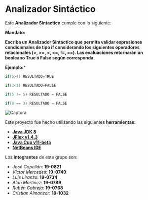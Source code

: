 # Analizador Sintáctico

Este **Analizador Sintactico** cumple con lo siguiente:

**Mandato:**

**Escriba un Analizador Sintáctico que permita validar expresiones condicionales de tipo if considerando los siguientes operadores relacionales (>, >=, <, <=, !=, ==).  Las evaluaciones retornarán un booleano True ó False según corresponda.**

**Ejemplo:***

```java
if(5>4) RESULTADO=TRUE 
```
```java
if(3<1) RESULTADO=FALSE
```
```java
if(5 != 5) RESULTADO = FALSE
```
```java
if(8 == 3) RESULTADO = FALSE
```

![Captura](https://github.com/enriquecapellan/AnalizadorSintactico/blob/master/Annotation%202020-08-01%20121007.png?raw=true)

Este proyecto fue hecho utilizando las siguientes **herramientas**:
* [**Java JDK 8**](https://www.oracle.com/java/technologies/javase/javase-jdk8-downloads.html)
* [**JFlex v1.4.3**](https://mega.nz/#!kp5wmSTR!VRGITdbm5zuSWDMeZ8hVgVYWCNl-J0gMcAqQ2k8FBfM)
* [**Java Cup v11-beta**](https://mega.nz/file/i1o0XSiJ#DEFCsJhDOTvvtCuBmw3rsdmS65IRkZdMaBrx2T6jCKA)
* [**NetBeans IDE**](https://netbeans.apache.org/download/index.html)

Los **integrantes** de este grupo son:
* *José Capellán*:     **19-0821**
* *Víctor Mercedes*:   **19-0749**
* *Luis Liranzo*:      **19-0734**
* *Alan Martínez*:     **19-0789**
* *Rubén Cabreja*:     **19-0768**
* *Cristian Almanzar*: **18-1032**


